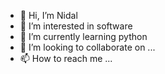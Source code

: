 - 👋 Hi, I’m Nidal
- 👀 I’m interested in software
- 🌱 I’m currently learning python
- 💞️ I’m looking to collaborate on ...
- 📫 How to reach me ...

<!---
Nydle/Nydle is a ✨ special ✨ repository because its `README.md` (this file) appears on your GitHub profile.
You can click the Preview link to take a look at your changes.
--->
